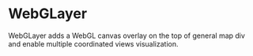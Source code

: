 WebGLayer
==========

WebGLayer adds a WebGL canvas overlay on the top of 
general map div and enable multiple coordinated views visualization.

